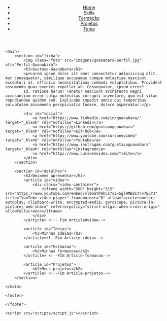 <!DOCTYPE html>
<html lang="pt-br">
<head>
    <meta charset="UTF-8">
    <meta name="viewport" content="width=device-width, initial-scale=1.0">
    <title>Portifolho</title>
    <link rel="stylesheet" href="estilos/style.css">
    <link rel="shortcut icon" href="favicon.svg" type="image/svg">
</head>
<body>
    <header>
        <nav id="menu">
            <ul>
                <li><a href="#">Home</a></li>
                <li><a href="#">Skills</a></li>
                <li><a href="#">Formação</a></li>
                <li><a href="#">Projetos</a></li>
                <li><a href="#">Tema</a></li>
            </ul>
        </nav>
    </header>

    <main>
        <section id="ficha">
            <img class="foto" src="imagens/guanabara-perfil.jpg" alt="Perfil-Guanabara">
            <h1>Gustavo-Guanabara</h1>
            <p>Lorem ipsum dolor sit amet consectetur adipisicing elit. Aut consequatur, similique accusamus cumque molestiae nesciunt excepturi at, officiis necessitatibus commodi voluptatibus. Provident assumenda quas eveniet repellat ab. Consequatur, ipsum error?
            Id, ratione harum! Tenetur nesciunt architecto magni accusantium error culpa molestias corrupti inventore, quo est vitae repudiandae quidem sed. Explicabo impedit omnis qui temporibus voluptatem assumenda perspiciatis facere, dolore aspernatur.</p>

            <div id="social">
                <a href="https://www.linkedin.com/in/guanabara/" target="_blank" rel="nofollow">Linkedin</a>
                <a href="https://github.com/gustavoguanabara" target="_blank" rel="nofollow">Git-hub</a>
                <a href="https://www.youtube.com/cursoemvideo" target="_blank" rel="nofollow">Youtube</a>
                <a href="https://www.instragam.com/gustavoguanabara" target="_blank" rel="nofollow">Instagram</a>
                <a href="https://www.cursoemvideo.com/">Site</a>
            </div>
        </section>

        <section id="detalhes">
            <h2>Deixeme apresentar</h2>
            <article id="video">
                <div class="video-container">
                    <iframe width="560" height="315" src="https://www.youtube.com/embed/vl0eatPehLs?si=5gl9MB2ITrv7E5YJ" title="YouTube video player" frameborder="0" allow="accelerometer; autoplay; clipboard-write; encrypted-media; gyroscope; picture-in-picture; web-share" referrerpolicy="strict-origin-when-cross-origin" allowfullscreen></iframe>
                </div> 
            </article> <!-- Fim Article#video-->
            
            <article id="Ideias">
                <h2>Minhas Ideias</h2>
            </article><!--Fim Article-ideias-->
            
            <article id="Formacao">
                <h2>Minhas Formacoes</h2>
            </article> <!--FIm Article-formacao-->

            <article id="Projetos">
                <h2>Meus projetos</h2>
            </article> <!--Fim Article-projetos-->
        </section>

    </main>

    <footer>

    </footer>
    
    <script src="scripts/script.js"></script>
</body>
</html>
